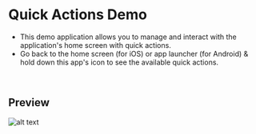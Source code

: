 # Quick Actions Demo
- This demo application allows you to manage and interact with the application's home screen with quick actions.
- Go back to the home screen (for iOS) or app launcher (for Android) & hold down this app's icon to see the available quick actions.

&nbsp;

## Preview
![alt text](https://i.postimg.cc/NFYzw6D1/imgonline-com-ua-twotoone-l-DGX7-XBap-GSHGDX.png "img")
